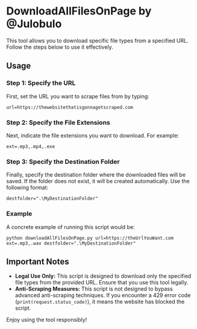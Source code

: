 # DownloadAllFilesOnPage by @Julobulo

This tool allows you to download specific file types from a specified URL. Follow the steps below to use it effectively.

## Usage

### Step 1: Specify the URL

First, set the URL you want to scrape files from by typing:
```
url=https://thewebsitethatisgonnagetscraped.com
```

### Step 2: Specify the File Extensions

Next, indicate the file extensions you want to download. For example:
```
ext=.mp3,.mp4,.exe
```

### Step 3: Specify the Destination Folder

Finally, specify the destination folder where the downloaded files will be saved. If the folder does not exist, it will be created automatically. Use the following format:
```
destfolder=".\MyDestinationFolder"
```

### Example

A concrete example of running this script would be:
```
python downloadAllFilesOnPage.py url=https://theUrlYouWant.com ext=.mp3,.wav destfolder=".\MyDestinationFolder"
```

## Important Notes

- **Legal Use Only:** This script is designed to download only the specified file types from the provided URL. Ensure that you use this tool legally.
- **Anti-Scraping Measures:** This script is not designed to bypass advanced anti-scraping techniques. If you encounter a 429 error code (`print(request.status_code)`), it means the website has blocked the script. 

Enjoy using the tool responsibly!
